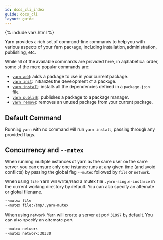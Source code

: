 ```yaml
---
id: docs_cli_index
guide: docs_cli
layout: guide
---
```


{% include vars.html %}

Yarn provides a rich set of command-line commands to help you with various aspects of your Yarn package, including installation, administration, publishing, etc.

While all of the available commands are provided here, in alphabetical order, some of the more popular commands are:

- [`yarn add`]({{url_base}}/docs/cli/add): adds a package to use in your current package.
- [`yarn init`]({{url_base}}/docs/cli/init): initializes the development of a package.
- [`yarn install`]({{url_base}}/docs/cli/install): installs all the dependencies defined in a `package.json` file.
- [`yarn publish`]({{url_base}}/docs/cli/publish): publishes a package to a package manager.
- [`yarn remove`]({{url_base}}/docs/cli/remove): removes an unused package from your current package.

## Default Command <a class="toc" id="toc-default-command" href="#toc-default-command"></a>

Running `yarn` with no command will run `yarn install`, passing through any provided flags.

## Concurrency and `--mutex` <a class="toc" id="toc-default-command" href="#toc-concurrency-and---mutex"></a>
When running multiple instances of yarn as the same user on the same server,
you can ensure only one instance runs at any given time (and avoid conflicts)
by passing the global flag `--mutex` followed by `file` or `network`. 

When using `file` Yarn will write/read a mutex file `.yarn-single-instance` in
the current working directory by default. You can also specify an alternate or
global filename.

```sh
--mutex file
--mutex file:/tmp/.yarn-mutex
```

When using `network` Yarn will create a server at port `31997` by default. You
can also specify an alternate port.

```sh
--mutex network
--mutex network:30330
```
